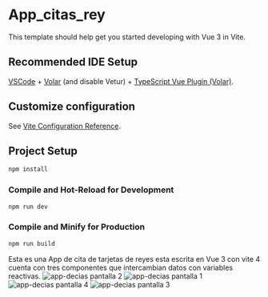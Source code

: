 # App_citas_rey

This template should help get you started developing with Vue 3 in Vite.

## Recommended IDE Setup

[VSCode](https://code.visualstudio.com/) + [Volar](https://marketplace.visualstudio.com/items?itemName=Vue.volar) (and disable Vetur) + [TypeScript Vue Plugin (Volar)](https://marketplace.visualstudio.com/items?itemName=Vue.vscode-typescript-vue-plugin).

## Customize configuration

See [Vite Configuration Reference](https://vitejs.dev/config/).

## Project Setup

```sh
npm install
```

### Compile and Hot-Reload for Development

```sh
npm run dev
```

### Compile and Minify for Production

```sh
npm run build
```

Esta es una App de cita de tarjetas de reyes esta escrita en Vue 3 con vite 4  cuenta con tres componentes que intercambian datos con variables reactivas.
![app-decias pantalla 2](https://github.com/TiradoMartin/App_de_Citas_realeza_vue/assets/47785926/b71ea823-f1b1-469f-87c6-d9e3a8f61c20)
![app-decias pantalla 1](https://github.com/TiradoMartin/App_de_Citas_realeza_vue/assets/47785926/e926b8bf-a716-41e2-b120-51474bf318af)
![app-decias pantalla 4](https://github.com/TiradoMartin/App_de_Citas_realeza_vue/assets/47785926/1e152131-ba81-4485-beed-432367a4edc1)
![app-decias pantalla 3](https://github.com/TiradoMartin/App_de_Citas_realeza_vue/assets/47785926/fd051c0a-c729-4494-9046-3b2eef21c5f0)
